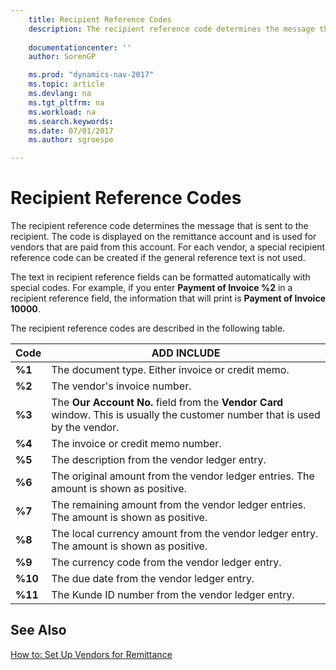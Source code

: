 ```yaml
---
    title: Recipient Reference Codes 
    description: The recipient reference code determines the message that is sent to the recipient. The code is displayed on the remittance account and is used for vendors that are paid from this account. For each vendor, a special recipient reference code can be created if the general reference text is not used.
    
    documentationcenter: ''
    author: SorenGP

    ms.prod: "dynamics-nav-2017"
    ms.topic: article
    ms.devlang: na
    ms.tgt_pltfrm: na
    ms.workload: na
    ms.search.keywords:
    ms.date: 07/01/2017
    ms.author: sgroespe

---
```

# Recipient Reference Codes
The recipient reference code determines the message that is sent to the recipient. The code is displayed on the remittance account and is used for vendors that are paid from this account. For each vendor, a special recipient reference code can be created if the general reference text is not used.  
  
 The text in recipient reference fields can be formatted automatically with special codes. For example, if you enter **Payment of Invoice %2** in a recipient reference field, the information that will print is **Payment of Invoice 10000**.  
  
 The recipient reference codes are described in the following table.  
  
|**Code**|ADD INCLUDE<!--[!INCLUDE[bp_tabledescription](../../includes/bp_tabledescription_md.md)]-->|  
|--------------|---------------------------------------|  
|**%1**|The document type. Either invoice or credit memo.|  
|**%2**|The vendor's invoice number.|  
|**%3**|The **Our Account No.** field from the **Vendor Card** window. This is usually the customer number that is used by the vendor.|  
|**%4**|The invoice or credit memo number.|  
|**%5**|The description from the vendor ledger entry.|  
|**%6**|The original amount from the vendor ledger entries. The amount is shown as positive.|  
|**%7**|The remaining amount from the vendor ledger entries. The amount is shown as positive.|  
|**%8**|The local currency amount from the vendor ledger entry. The amount is shown as positive.|  
|**%9**|The currency code from the vendor ledger entry.|  
|**%10**|The due date from the vendor ledger entry.|  
|**%11**|The Kunde ID number from the vendor ledger entry.|  
  
## See Also  
 [How to: Set Up Vendors for Remittance](how-to-set-up-vendors-for-remittance.md)
